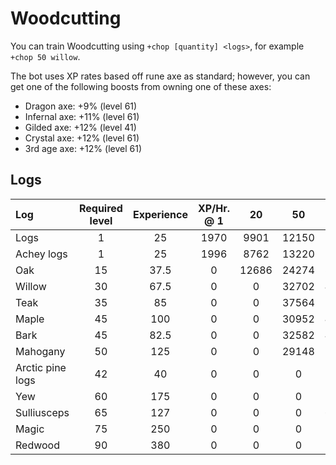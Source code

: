 # Woodcutting

You can train Woodcutting using `+chop [quantity] <logs>`, for example `+chop 50 willow`.

The bot uses XP rates based off rune axe as standard; however, you can get one of the following boosts from owning one of these axes:

* Dragon axe: +9% \(level 61\)
* Infernal axe: +11% \(level 61\)
* Gilded axe: +12% \(level 41\)
* Crystal axe: +12% \(level 61\)
* 3rd age axe: +12% \(level 61\)

## Logs

| **Log** | **Required level** | Experience | XP/Hr. @ 1 | 20 | 50 | 70 | 90 | 99 |
| :--- | :---: | :---: | :---: | :---: | :---: | :---: | :---: | :---: |
| Logs | 1 | 25 | 1970 | 9901 | 12150 | 13790 | 15192 | 15789 |
| Achey logs | 1 | 25 | 1996 | 8762 | 13220 | 15186 | 16903 | 17647 |
| Oak | 15 | 37.5 | 0 | 12686 | 24274 | 30963 | 37746 | 40981 |
| Willow | 30 | 67.5 | 0 | 0 | 32702 | 44505 | 57288 | 63614 |
| Teak | 35 | 85 | 0 | 0 | 37564 | 53434 | 71919 | 81565 |
| Maple | 45 | 100 | 0 | 0 | 30952 | 40785 | 50439 | 54841 |
| Bark | 45 | 82.5 | 0 | 0 | 32582 | 43935 | 55781 | 61455 |
| Mahogany | 50 | 125 | 0 | 0 | 29148 | 37521 | 45264 | 48635 |
| Arctic pine logs | 42 | 40 | 0 | 0 | 0 | 15440 | 16927 | 17533 |
| Yew | 60 | 175 | 0 | 0 | 0 | 33286 | 39008 | 41369 |
| Sulliusceps | 65 | 127 | 0 | 0 | 0 | 62402 | 87151 | 100536 |
| Magic | 75 | 250 | 0 | 0 | 0 | 0 | 28069 | 29227 |
| Redwood | 90 | 380 | 0 | 0 | 0 | 0 | 60408 | 65860 |

